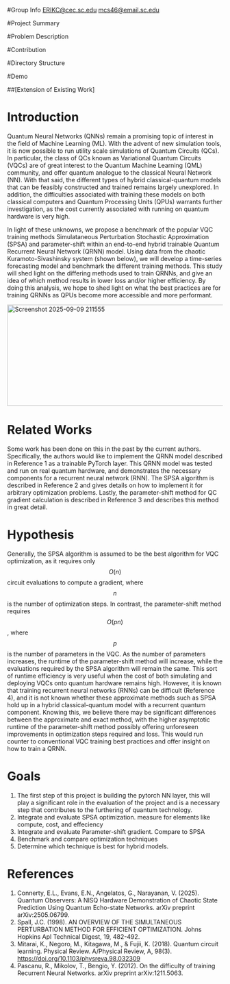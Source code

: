 #Group Info 
ERIKC@cec.sc.edu
mcs46@email.sc.edu

#Project Summary 

#Problem Description 

#Contribution

#Directory Structure

#Demo 

##[Extension of Existing Work]
# Introduction
Quantum Neural Networks (QNNs) remain a promising topic of interest in the field of Machine Learning (ML). With the advent of new simulation tools, it is now possible to run utility scale simulations of Quantum Circuits (QCs). In particular, the class of QCs known as Variational Quantum Circuits (VQCs) are of great interest to the Quantum Machine Learning (QML) community, and offer quantum analogue to the classical Neural Network (NN). With that said, the different types of hybrid classical-quantum models that can be feasibly constructed and trained remains largely unexplored. In addition, the difficulties associated with training these models on both classical computers and Quantum Processing Units (QPUs) warrants further investigation, as the cost currently associated with running on quantum hardware is very high.

In light of these unknowns, we propose a benchmark of the popular VQC training methods Simulataneous Perturbation Stochastic Approximation (SPSA) and parameter-shift within an end-to-end hybrid trainable Quantum Recurrent Neural Network (QRNN) model. Using data from the chaotic Kuramoto-Sivashinsky system (shown below), we will develop a time-series forecasting model and benchmark the different training methods. This study will shed light on the differing methods used to train QRNNs, and give an idea of which method results in lower loss and/or higher efficiency. By doing this analysis, we hope to shed light on what the best practices are for training QRNNs as QPUs become more accessible and more performant.

<img width="956" height="236" alt="Screenshot 2025-09-09 211555" src="https://github.com/user-attachments/assets/f078971d-a8e6-4389-8641-5e8afef08b62" />


# Related Works 

Some work has been done on this in the past by the current authors. Specifically, the authors would like to implement the QRNN model described in Reference 1 as a trainable PyTorch layer. This QRNN model was tested and run on real quantum hardware, and demonstrates the necessary components for a recurrent neural network (RNN). The SPSA algorithm is described in Reference 2 and gives details on how to implement it for arbitrary optimization problems. Lastly, the parameter-shift method for QC gradient calculation is described in Reference 3 and describes this method in great detail.

# Hypothesis
Generally, the SPSA algorithm is assumed to be the best algorithm for VQC optimization, as it requires only $$O(n)$$ circuit evaluations to compute a gradient, where $$n$$ is the number of optimization steps. In contrast, the parameter-shift method requires $$O(pn)$$, where $$p$$ is the number of parameters in the VQC. As the number of parameters increases, the runtime of the parameter-shift method will increase, while the evaluations required by the SPSA algorithm will remain the same. This sort of runtime efficiency is very useful when the cost of both simulating and deploying VQCs onto quantum hardware remains high. However, it is known that training recurrent neural networks (RNNs) can be difficult (Reference 4), and it is not known whether these approximate methods such as SPSA hold up in a hybrid classical-quantum model with a recurrent quantum component. Knowing this, we believe there may be significant differences between the approximate and exact method, with the higher asymptotic runtime of the parameter-shift method possibly offering unforeseen improvements in optimization steps required and loss. This would run counter to conventional VQC training best practices and offer insight on how to train a QRNN.

# Goals
1. The first step of this project is building the pytorch NN layer, this will play a significant role in the evaluation of the project and is a necessary step that contributes to the furthering of quantum technology.
2. Integrate and evaluate SPSA optimization. measure for elements like compute, cost, and effeciency
3. Integrate and evaluate Parameter-shift gradient. Compare to SPSA
4. Benchmark and compare optimization techniques
5. Determine which technique is best for hybrid models. 

# References 
1. Connerty, E.L., Evans, E.N., Angelatos, G., Narayanan, V. (2025). Quantum Observers: A NISQ Hardware Demonstration of Chaotic State Prediction Using Quantum Echo-state Networks. arXiv preprint arXiv:2505.06799.
2. Spall, J.C. (1998). AN OVERVIEW OF THE SIMULTANEOUS PERTURBATION METHOD FOR EFFICIENT OPTIMIZATION. Johns Hopkins Apl Technical Digest, 19, 482-492.
3. Mitarai, K., Negoro, M., Kitagawa, M., & Fujii, K. (2018). Quantum circuit learning. Physical Review. A/Physical Review, A, 98(3). https://doi.org/10.1103/physreva.98.032309
4. Pascanu, R., Mikolov, T., Bengio, Y. (2012). On the difficulty of training Recurrent Neural Networks. arXiv preprint arXiv:1211.5063.
